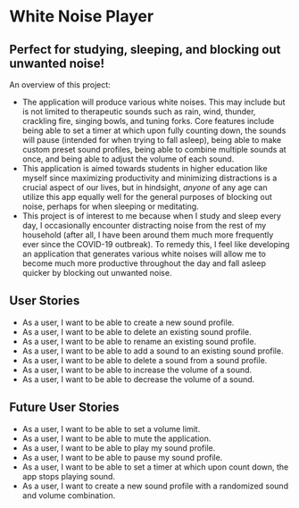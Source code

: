 # White Noise Player

## Perfect for studying, sleeping, and blocking out unwanted noise!

An overview of this project:
- The application will produce various white noises. This may include but is 
  not limited to therapeutic sounds such as rain, wind, thunder, crackling 
  fire, singing bowls, and tuning forks. Core features include being able to set a 
  timer at which upon fully counting down, the sounds will pause (intended for
  when trying to fall asleep), being able to make custom preset sound profiles, 
  being able to combine multiple sounds at once, and being able to adjust the volume
  of each sound.
- This application is aimed towards students in higher education like myself 
  since maximizing productivity and minimizing distractions is a crucial aspect
  of our lives, but in hindsight, *anyone* of any age can utilize this app 
  equally well for the general purposes of blocking out noise, perhaps for 
  when sleeping or meditating.
- This project is of interest to me because when I study and sleep every day,
  I occasionally encounter distracting noise from the rest of my household 
  (after all, I have been around them much more frequently ever since the 
  COVID-19 outbreak). To remedy this, I feel like developing an application that 
  generates various white noises will allow me to become much more productive
  throughout the day and fall asleep quicker by blocking out unwanted noise.
  

## User Stories
- As a user, I want to be able to create a new sound profile.
- As a user, I want to be able to delete an existing sound profile.
- As a user, I want to be able to rename an existing sound profile.  
- As a user, I want to be able to add a sound to an existing sound profile.
- As a user, I want to be able to delete a sound from a sound profile.  
- As a user, I want to be able to increase the volume of a sound.
- As a user, I want to be able to decrease the volume of a sound.


## Future User Stories
- As a user, I want to be able to set a volume limit.
- As a user, I want to be able to mute the application.
- As a user, I want to be able to play my sound profile.
- As a user, I want to be able to pause my sound profile.
- As a user, I want to be able to set a timer at which upon count down,
  the app stops playing sound.
- As a user, I want to create a new sound profile with a randomized sound
  and volume combination.